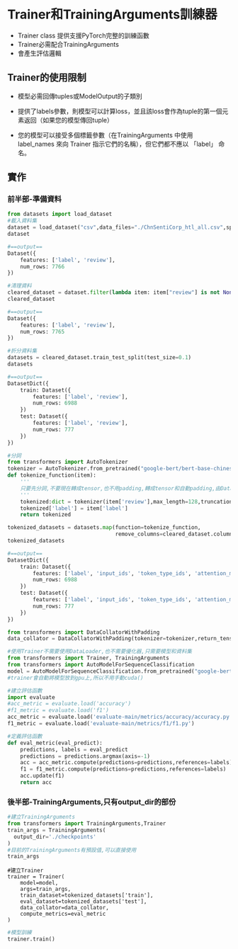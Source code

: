 # Trainer和TrainingArguments訓練器
- Trainer class 提供支援PyTorch完整的訓練函數
- Trainer必需配合TrainingArguments
- 會產生評估邏輯

## Trainer的使用限制

- 模型必需回傳tuples或ModelOutput的子類別

- 提供了labels參數，則模型可以計算loss，並且該loss會作為tuple的第一個元素返回（如果您的模型傳回tuple）
- 您的模型可以接受多個標籤參數（在TrainingArguments 中使用 label_names 來向 Trainer 指示它們的名稱），但它們都不應以 「label」 命名。

## 實作
### 前半部-準備資料

```python
from datasets import load_dataset
#載入資料集
dataset = load_dataset("csv",data_files="./ChnSentiCorp_htl_all.csv",split="train")
dataset

#==output==
Dataset({
    features: ['label', 'review'],
    num_rows: 7766
})
```

```python
#清理資料
cleared_dataset = dataset.filter(lambda item: item["review"] is not None)
cleared_dataset

#==output==
Dataset({
    features: ['label', 'review'],
    num_rows: 7765
})
```

```python
#折分資料集
datasets = cleared_dataset.train_test_split(test_size=0.1)
datasets

#==output==
DatasetDict({
    train: Dataset({
        features: ['label', 'review'],
        num_rows: 6988
    })
    test: Dataset({
        features: ['label', 'review'],
        num_rows: 777
    })
})
```

```python
#分詞
from transformers import AutoTokenizer
tokenizer = AutoTokenizer.from_pretrained("google-bert/bert-base-chinese")
def tokenize_function(item):
    '''
    只要先分詞,不要現在轉成tensor,也不用padding,轉成tensor和自動padding,由DataCollator來作
    '''
    tokenized:dict = tokenizer(item['review'],max_length=128,truncation=True)
    tokenized['label'] = item['label']
    return tokenized

tokenized_datasets = datasets.map(function=tokenize_function,
                                  remove_columns=cleared_dataset.column_names)
tokenized_datasets

#==output==
DatasetDict({
    train: Dataset({
        features: ['label', 'input_ids', 'token_type_ids', 'attention_mask'],
        num_rows: 6988
    })
    test: Dataset({
        features: ['label', 'input_ids', 'token_type_ids', 'attention_mask'],
        num_rows: 777
    })
})
```

```python
from transformers import DataCollatorWithPadding
data_collator = DataCollatorWithPadding(tokenizer=tokenizer,return_tensors="pt")
```


```python
#使用Trainer不需要使用DataLoader,也不需要優化器,只需要模型和資料集
from transformers import Trainer, TrainingArguments
from transformers import AutoModelForSequenceClassification
model = AutoModelForSequenceClassification.from_pretrained("google-bert/bert-base-chinese")
#trainer會自動將模型放到gpu上,所以不用手動cuda()
```

```python
#建立評估函數
import evaluate
#acc_metric = evaluate.load('accuracy')
#f1_metric = evaluate.load('f1')
acc_metric = evaluate.load('evaluate-main/metrics/accuracy/accuracy.py')
f1_metric = evaluate.load('evaluate-main/metrics/f1/f1.py')
```

```python
#定義評估函數
def eval_metric(eval_predict):
    predictions, labels = eval_predict
    predictions = predictions.argmax(axis=-1)
    acc = acc_metric.compute(predictions=predictions,references=labels)
    f1 = f1_metric.compute(predictions=predictions,references=labels)
    acc.update(f1)
    return acc
```

### 後半部-TrainingArguments,只有output_dir的部份

```python
#建立TrainingArguments
from transformers import TrainingArguments,Trainer
train_args = TrainingArguments(
  output_dir='./checkpoints'  
)
#目前的TrainingArguments有預設值,可以直接使用
train_args

```

```
#建立Trainer
trainer = Trainer(
    model=model,
    args=train_args,
    train_dataset=tokenized_datasets['train'],
    eval_dataset=tokenized_datasets['test'],
    data_collator=data_collator,
    compute_metrics=eval_metric
)
```

```python
#模型訓練
trainer.train()
```

